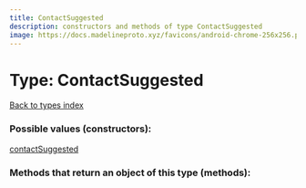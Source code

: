 ```yaml
---
title: ContactSuggested
description: constructors and methods of type ContactSuggested
image: https://docs.madelineproto.xyz/favicons/android-chrome-256x256.png
---
```

# Type: ContactSuggested  
[Back to types index](index.md)



### Possible values (constructors):

[contactSuggested](../constructors/contactSuggested.md)  



### Methods that return an object of this type (methods):



